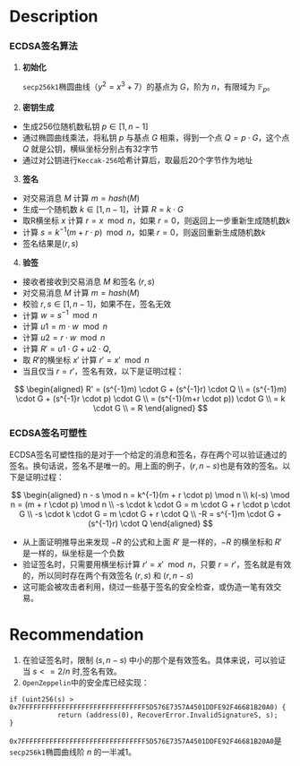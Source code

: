 # Description

### ECDSA签名算法

1. **初始化**
   
    `secp256k1`椭圆曲线（$y^{2} = x^{3} + 7$）的基点为 $G$，阶为 $n$，有限域为 $\mathbb{F}_p$。

2. **密钥生成**
    
- 生成256位随机数私钥 $p \in[1,n-1]$
- 通过椭圆曲线乘法，将私钥 $p$ 与基点 $G$ 相乘，得到一个点 $Q = p \cdot G$，这个点 $Q$ 就是公钥，横纵坐标分别占有32字节
- 通过对公钥进行`Keccak-256`哈希计算后，取最后20个字节作为地址

3. **签名**
- 对交易消息 $M$ 计算 $m = hash(M)$
- 生成一个随机数 $k \in[1,n-1]$，计算 $R = k \cdot G$
- 取R横坐标 $x$ 计算 $r = x \mod n$，如果 $r=0$，则返回上一步重新生成随机数$k$
- 计算 $s = k^{-1} (m + r \cdot p) \mod n$，如果 $r=0$，则返回重新生成随机数$k$
- 签名结果是$(r,s)$

4. **验签**
- 接收者接收到交易消息 $M$ 和签名 $(r, s)$
- 对交易消息 $M$ 计算 $m = hash(M)$
- 校验 $r,s \in[1,n-1]$，如果不在，签名无效
- 计算 $w = s^{-1} \mod n$
- 计算 $u1 = m \cdot w \mod n$
- 计算 $u2 = r \cdot w \mod n$
- 计算 $R' = u1 \cdot G + u2 \cdot Q$,
- 取 $R'$的横坐标 $x'$ 计算 $r' = x' \mod n$
- 当且仅当 $r = r'$，签名有效，以下是证明过程：
  
$$
\begin{aligned}
R' = (s^{-1}m) \cdot G + (s^{-1}r) \cdot Q \\
= (s^{-1}m) \cdot G + (s^{-1}r \cdot p) \cdot G \\
= (s^{-1}(m+r \cdot p)) \cdot G \\
= k \cdot G \\
= R
\end{aligned}
$$

### ECDSA签名可塑性

ECDSA签名可塑性指的是对于一个给定的消息和签名，存在两个可以验证通过的签名。换句话说，签名不是唯一的。用上面的例子，$(r, n-s)$也是有效的签名。以下是证明过程：

$$
\begin{aligned}
n - s \mod n = k^{-1}(m + r \cdot p) \mod n \\
k(-s) \mod n = (m + r \cdot p) \mod n \\
-s \cdot k \cdot G = m \cdot G + r \cdot p \cdot G \\
-s \cdot k \cdot G = m \cdot G + r \cdot Q \\
-R = s^{-1}m \cdot G + (s^{-1}r) \cdot Q
\end{aligned}
$$

- 从上面证明推导出来发现 $-R$ 的公式和上面 $R'$ 是一样的，$-R$ 的横坐标和 $R'$ 是一样的，纵坐标是一个负数
- 验证签名时，只需要用横坐标计算 $r' = x' \mod n$，只要 $r = r'$，签名就是有效的，所以同时存在两个有效签名 $(r, s)$ 和 $(r, n-s)$
- 这可能会被攻击者利用，绕过一些基于签名的安全检查，或伪造一笔有效交易。

# Recommendation

1. 在验证签名时，限制 $(s, n-s)$ 中小的那个是有效签名。具体来说，可以验证当 $s <= 2/n$ 时,签名有效。
2. `OpenZeppelin`中的安全库已经实现：
```solidity
if (uint256(s) > 0x7FFFFFFFFFFFFFFFFFFFFFFFFFFFFFFF5D576E7357A4501DDFE92F46681B20A0) {
            return (address(0), RecoverError.InvalidSignatureS, s);
}
```
`0x7FFFFFFFFFFFFFFFFFFFFFFFFFFFFFFF5D576E7357A4501DDFE92F46681B20A0`是`secp256k1`椭圆曲线阶 $n$ 的一半减1。 
